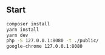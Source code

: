 ## Start

```bash
composer install
yarn install
yarn dev
php -S 127.0.0.1:8080 -t ./public/
google-chrome 127.0.0.1:8080
```